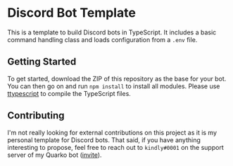 # Discord Bot Template

This is a template to build Discord bots in TypeScript. It includes a basic command handling class and loads configuration from a `.env` file.

## Getting Started

To get started, download the ZIP of this repository as the base for your bot. You can then go on and run `npm install` to install all modules. Please use [ttypescript](https://www.npmjs.com/package/ttypescript/v/1.0.11) to compile the TypeScript files.

## Contributing

I'm not really looking for external contributions on this project as it is my personal template for Discord bots. That said, if you have anything interesting to propose, feel free to reach out to `kindly#0001` on the support server of my Quarko bot ([invite](https://discord.gg/f4f9EpY)).
